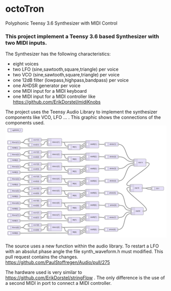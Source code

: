 # octoTron
Polyphonic Teensy 3.6 Synthesizer with MIDI Control
### This project implement a Teensy 3.6 based Synthesizer with two MIDI inputs.
The Synthesizer has the following characteristics:
* eight voices
* two LFO (sine,sawtooth,square,triangle) per voice
* two VCO (sine,sawtooth,square,triangle) per voice
* one 12dB filter (lowpass,highpass,bandpass) per voice
* one AHDSR generator per voice
* one MIDI input for a MIDI keyboard
* one MIDI input for a MIDI controller like https://github.com/ErikDorstel/midiKnobs

The project uses the Teensy Audio Library to implement the synthesizer components like VCO, LFO ... . This graphic shows the connections of the components used.
![Alt. Text](https://raw.githubusercontent.com/ErikDorstel/octoTron/master/documentation/ADT%20schematic.png)

The source uses a new function within the audio library. To restart a LFO with an absolut phase angle the file synth_waveform.h must modified. This pull request contains the changes. https://github.com/PaulStoffregen/Audio/pull/275

The hardware used is very similar to https://github.com/ErikDorstel/stringFlow . The only difference is the use of a second MIDI in port to connect a MIDI controller.
